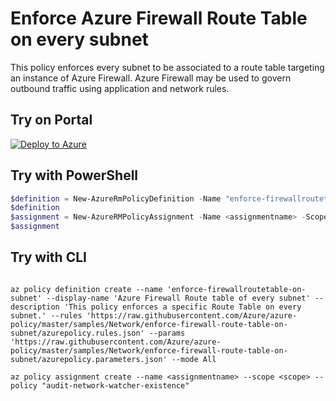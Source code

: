 # Enforce Azure Firewall Route Table on every subnet

This policy enforces every subnet to be associated to a route table targeting an instance of Azure Firewall. Azure Firewall may be used to govern outbound traffic using application and network rules.


## Try on Portal

[![Deploy to Azure](http://azuredeploy.net/deploybutton.png)](https://portal.azure.com/?feature.customportal=false&microsoft_azure_policy=true&microsoft_azure_policy_policyinsights=true&feature.microsoft_azure_security_policy=true&microsoft_azure_marketplace_policy=true#blade/Microsoft_Azure_Policy/CreatePolicyDefinitionBlade/uri/https%3A%2F%2Fraw.githubusercontent.com%2FAzure%2Fazure-policy%2Fmaster%2Fsamples%2FNetwork%2Faudit-network-watcher-existence%2Fazurepolicy.json)

## Try with PowerShell

````powershell
$definition = New-AzureRmPolicyDefinition -Name "enforce-firewallroutetable-on-subnet" -DisplayName "Azure Firewall Route table of every subnet" -description "This policy enforces a specific Route Table on every subnet." -Policy 'https://raw.githubusercontent.com/Azure/azure-policy/master/samples/Network/enforce-firewall-route-table-on-subnet/azurepolicy.rules.json' -Parameter 'https://raw.githubusercontent.com/Azure/azure-policy/master/samples/Network/enforce-firewall-route-table-on-subnet/azurepolicy.parameters.json' -Mode All
$definition
$assignment = New-AzureRMPolicyAssignment -Name <assignmentname> -Scope <scope> -PolicyDefinition $definition
$assignment 
````



## Try with CLI

````cli

az policy definition create --name 'enforce-firewallroutetable-on-subnet' --display-name 'Azure Firewall Route table of every subnet' --description 'This policy enforces a specific Route Table on every subnet.' --rules 'https://raw.githubusercontent.com/Azure/azure-policy/master/samples/Network/enforce-firewall-route-table-on-subnet/azurepolicy.rules.json' --params 'https://raw.githubusercontent.com/Azure/azure-policy/master/samples/Network/enforce-firewall-route-table-on-subnet/azurepolicy.parameters.json' --mode All

az policy assignment create --name <assignmentname> --scope <scope> --policy "audit-network-watcher-existence" 

````
